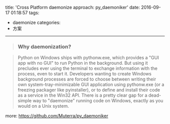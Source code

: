 title: 'Cross Platform daemonize approach: py_daemoniker'
date: 2016-09-17 01:18:57
tags:
- daemonize
categories:
- 方案
---

> ### Why daemonization?

> Python on Windows ships with pythonw.exe, which provides a "GUI app with no GUI" to run Python in the background. But using it precludes ever using the terminal to exchange information with the process, even to start it. Developers wanting to create Windows background processes are forced to choose between writing their own system-tray-minimizable GUI application using pythonw.exe (or a freezing packager like pyinstaller), or to define and install their code as a service in the Win32 API. There is a pretty clear gap for a dead-simple way to "daemonize" running code on Windows, exactly as you would on a Unix system.

more: https://github.com/Muterra/py_daemoniker

